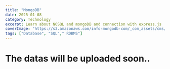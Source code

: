 ```yaml
---
title: "MongoDB"
date: 2025-01-08
category: Technology
excerpt: Learn about NOSQL and mongoDB and connection with express.js
coverImage: "https://s3.amazonaws.com/info-mongodb-com/_com_assets/cms/kuzt9r42or1fxvlq2-Meta_Generic.png"
tags: ["Database", "SQL"," RDBMS"]
---
```


# The datas will be uploaded soon..